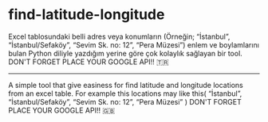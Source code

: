 # find-latitude-longitude

Excel tablosundaki belli adres veya konumların (Örneğin; “İstanbul”, “İstanbul/Sefaköy”, “Sevim Sk. no: 12”, “Pera Müzesi”) enlem ve boylamlarını bulan Python diliyle yazdığım yerine göre çok kolaylık sağlayan bir tool. DON'T FORGET PLACE YOUR GOOGLE API!! 🇹🇷
<hr>
A simple tool that give easiness for find latitude and longitude locations from an excel table. For example this locations may like this( “İstanbul”, “İstanbul/Sefaköy”, “Sevim Sk. no: 12”, “Pera Müzesi” )  DON'T FORGET PLACE YOUR GOOGLE API!! 🇬🇧


